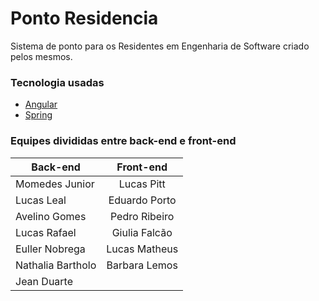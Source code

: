 # Ponto Residencia

Sistema de ponto para os Residentes em Engenharia de Software
criado pelos mesmos.

### Tecnologia usadas
* [Angular](https://angular.io/)
* [Spring](https://spring.io/)


### Equipes divididas entre back-end e front-end
| Back-end     | Front-end      |
| ------------- |:-------------:|
| Momedes Junior     | Lucas Pitt    |
| Lucas Leal         | Eduardo Porto |
| Avelino Gomes      | Pedro Ribeiro |
| Lucas Rafael       | Giulia Falcão |
| Euller Nobrega     | Lucas Matheus |
| Nathalia Bartholo  | Barbara Lemos |
| Jean Duarte        ||



